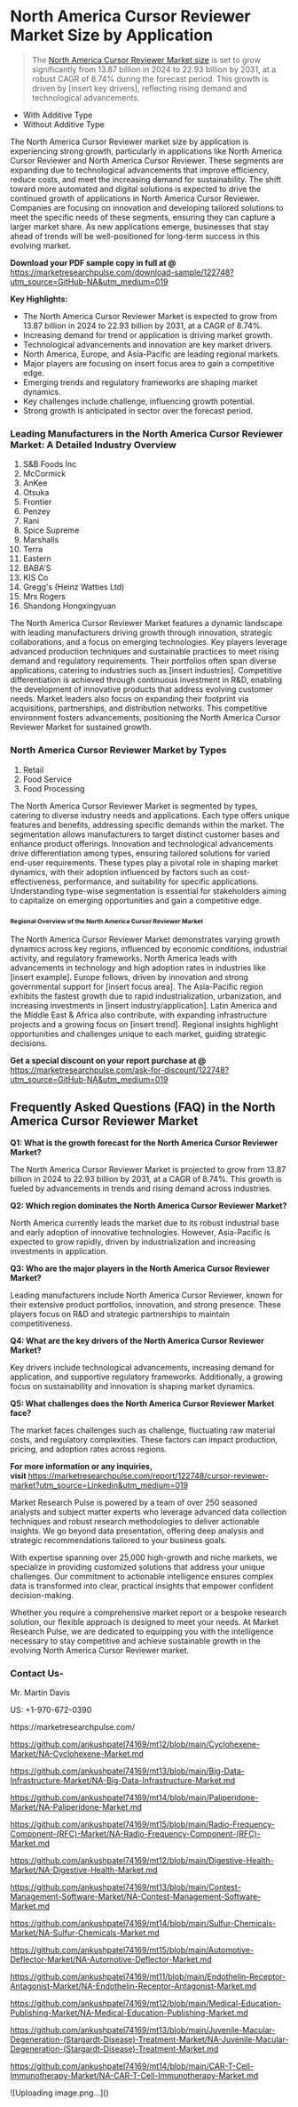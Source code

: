 <h1>North America Cursor Reviewer Market&nbsp;Size by Application</h1><blockquote><p>The <a href="https://marketresearchpulse.com/download-sample/122748?utm_source=GitHub-NA&amp;utm_medium=019">North America Cursor Reviewer Market size</a> is set to grow significantly from 13.87 billion in 2024 to 22.93 billion by 2031, at a robust CAGR of 8.74% during the forecast period. This growth is driven by [insert key drivers], reflecting rising demand and technological advancements.</p></blockquote><ul><li>With Additive Type<li> Without Additive Type</li></ul><p>The North America Cursor Reviewer market size by application is experiencing strong growth, particularly in applications like North America Cursor Reviewer and North America Cursor Reviewer. These segments are expanding due to technological advancements that improve efficiency, reduce costs, and meet the increasing demand for sustainability. The shift toward more automated and digital solutions is expected to drive the continued growth of applications in North America Cursor Reviewer. Companies are focusing on innovation and developing tailored solutions to meet the specific needs of these segments, ensuring they can capture a larger market share. As new applications emerge, businesses that stay ahead of trends will be well-positioned for long-term success in this evolving market.</p><p><strong>Download your PDF sample copy in full at @ </strong><a href="https://marketresearchpulse.com/download-sample/122748?utm_source=GitHub-NA&amp;utm_medium=019">https://marketresearchpulse.com/download-sample/122748?utm_source=GitHub-NA&amp;utm_medium=019</a></p><p><strong>Key Highlights: </strong></p><ul><li>The North America Cursor Reviewer Market is expected to grow from 13.87 billion in 2024 to 22.93 billion by 2031, at a CAGR of 8.74%.</li><li>Increasing demand for trend or application is driving market growth.</li><li>Technological advancements and innovation are key market drivers.</li><li>North America, Europe, and Asia-Pacific are leading regional markets.</li><li>Major players are focusing on insert focus area to gain a competitive edge.</li><li>Emerging trends and regulatory frameworks are shaping market dynamics.</li><li>Key challenges include challenge, influencing growth potential.</li><li>Strong growth is anticipated in sector over the forecast period.</li></ul><h3>Leading Manufacturers in the North America Cursor Reviewer Market: A Detailed Industry Overview</h3><ol><li>S&B Foods Inc</li><li>McCormick</li><li>AnKee</li><li>Otsuka</li><li>Frontier</li><li>Penzey</li><li>Rani</li><li>Spice Supreme</li><li>Marshalls</li><li>Terra</li><li>Eastern</li><li>BABA'S</li><li>KIS Co</li><li>Gregg's (Heinz Watties Ltd)</li><li>Mrs Rogers</li><li>Shandong Hongxingyuan</li></ol><div class="flex max-w-full flex-col flex-grow"><div class="min-h-8 text-message flex w-full flex-col items-end gap-2 whitespace-normal break-words [.text-message+&amp;]:mt-5" dir="auto" data-message-author-role="assistant" data-message-id="fd8432e4-4910-450d-b182-61b7bfb0a01f" data-message-model-slug="gpt-4o"><div class="flex w-full flex-col gap-1 empty:hidden first:pt-[3px]"><div class="markdown prose w-full break-words dark:prose-invert light"><p>The North America Cursor Reviewer Market features a dynamic landscape with leading manufacturers driving growth through innovation, strategic collaborations, and a focus on emerging technologies. Key players leverage advanced production techniques and sustainable practices to meet rising demand and regulatory requirements. Their portfolios often span diverse applications, catering to industries such as [insert industries]. Competitive differentiation is achieved through continuous investment in R&amp;D, enabling the development of innovative products that address evolving customer needs. Market leaders also focus on expanding their footprint via acquisitions, partnerships, and distribution networks. This competitive environment fosters advancements, positioning the North America Cursor Reviewer Market for sustained growth.</p></div></div></div></div><h3>North America Cursor Reviewer Market by Types</h3><ol><li>Retail<li> Food Service<li> Food Processing</li></ol><div class="flex max-w-full flex-col flex-grow"><div class="min-h-8 text-message flex w-full flex-col items-end gap-2 whitespace-normal break-words [.text-message+&amp;]:mt-5" dir="auto" data-message-author-role="assistant" data-message-id="084470be-0bb7-4664-bddf-5156b4f41249" data-message-model-slug="gpt-4o-mini"><div class="flex w-full flex-col gap-1 empty:hidden first:pt-[3px]"><div class="markdown prose w-full break-words dark:prose-invert light"><p>The North America Cursor Reviewer Market is segmented by types, catering to diverse industry needs and applications. Each type offers unique features and benefits, addressing specific demands within the market. The segmentation allows manufacturers to target distinct customer bases and enhance product offerings. Innovation and technological advancements drive differentiation among types, ensuring tailored solutions for varied end-user requirements. These types play a pivotal role in shaping market dynamics, with their adoption influenced by factors such as cost-effectiveness, performance, and suitability for specific applications. Understanding type-wise segmentation is essential for stakeholders aiming to capitalize on emerging opportunities and gain a competitive edge.</p></div></div></div></div><h3><span style="font-size: 11px;">Regional Overview of the North America Cursor Reviewer Market</span></h3><div class="flex max-w-full flex-col flex-grow"><div class="min-h-8 text-message flex w-full flex-col items-end gap-2 whitespace-normal break-words [.text-message+&amp;]:mt-5" dir="auto" data-message-author-role="assistant" data-message-id="e9038762-ce64-4e30-91c9-9bd413514231" data-message-model-slug="gpt-4o-mini"><div class="flex w-full flex-col gap-1 empty:hidden first:pt-[3px]"><div class="markdown prose w-full break-words dark:prose-invert light"><p>The North America Cursor Reviewer Market demonstrates varying growth dynamics across key regions, influenced by economic conditions, industrial activity, and regulatory frameworks. North America leads with advancements in technology and high adoption rates in industries like [insert example]. Europe follows, driven by innovation and strong governmental support for [insert focus area]. The Asia-Pacific region exhibits the fastest growth due to rapid industrialization, urbanization, and increasing investments in [insert industry/application]. Latin America and the Middle East &amp; Africa also contribute, with expanding infrastructure projects and a growing focus on [insert trend]. Regional insights highlight opportunities and challenges unique to each market, guiding strategic decisions.</p></div></div></div></div><p><strong>Get a special discount on your report purchase at @ </strong><a href="https://marketresearchpulse.com/ask-for-discount/122748?utm_source=GitHub-NA&amp;utm_medium=019">https://marketresearchpulse.com/ask-for-discount/122748?utm_source=GitHub-NA&amp;utm_medium=019</a></p><h2>Frequently Asked Questions (FAQ) in the North America Cursor Reviewer Market</h2><p><strong>Q1: What is the growth forecast for the North America Cursor Reviewer Market?</strong></p><p>The North America Cursor Reviewer Market is projected to grow from 13.87 billion in 2024 to 22.93 billion by 2031, at a CAGR of 8.74%. This growth is fueled by advancements in trends and rising demand across industries.</p><p><strong>Q2: Which region dominates the North America Cursor Reviewer Market?</strong></p><p>North America currently leads the market due to its robust industrial base and early adoption of innovative technologies. However, Asia-Pacific is expected to grow rapidly, driven by industrialization and increasing investments in application.</p><p><strong>Q3: Who are the major players in the North America Cursor Reviewer Market?</strong></p><p>Leading manufacturers include North America Cursor Reviewer, known for their extensive product portfolios, innovation, and strong presence. These players focus on R&amp;D and strategic partnerships to maintain competitiveness.</p><p><strong>Q4: What are the key drivers of the North America Cursor Reviewer Market?</strong></p><p>Key drivers include technological advancements, increasing demand for application, and supportive regulatory frameworks. Additionally, a growing focus on sustainability and innovation is shaping market dynamics.</p><p><strong>Q5: What challenges does the North America Cursor Reviewer Market face?</strong></p><p>The market faces challenges such as challenge, fluctuating raw material costs, and regulatory complexities. These factors can impact production, pricing, and adoption rates across regions.</p><p><strong>For more information or any inquiries, visit&nbsp;</strong><a href="https://marketresearchpulse.com/report/122748/cursor-reviewer-market?utm_source=Linkedin&utm_medium=019">https://marketresearchpulse.com/report/122748/cursor-reviewer-market?utm_source=Linkedin&utm_medium=019</a></p><p>Market Research Pulse is powered by a team of over 250 seasoned analysts and subject matter experts who leverage advanced data collection techniques and robust research methodologies to deliver actionable insights. We go beyond data presentation, offering deep analysis and strategic recommendations tailored to your business goals.</p><p>With expertise spanning over 25,000 high-growth and niche markets, we specialize in providing customized solutions that address your unique challenges. Our commitment to actionable intelligence ensures complex data is transformed into clear, practical insights that empower confident decision-making.</p><p>Whether you require a comprehensive market report or a bespoke research solution, our flexible approach is designed to meet your needs. At Market Research Pulse, we are dedicated to equipping you with the intelligence necessary to stay competitive and achieve sustainable growth in the evolving North America Cursor Reviewer market.</p><h3><strong>Contact Us-</strong></h3><p>Mr. Martin Davis</p><p>US: +1-970-672-0390</p><p>https://marketresearchpulse.com/</p><p><a href="https://github.com/ankushpatel74169/mt12/blob/main/Cyclohexene-Market/NA-Cyclohexene-Market.md">https://github.com/ankushpatel74169/mt12/blob/main/Cyclohexene-Market/NA-Cyclohexene-Market.md</a></p><p><a href="https://github.com/ankushpatel74169/mt13/blob/main/Big-Data-Infrastructure-Market/NA-Big-Data-Infrastructure-Market.md">https://github.com/ankushpatel74169/mt13/blob/main/Big-Data-Infrastructure-Market/NA-Big-Data-Infrastructure-Market.md</a></p><p><a href="https://github.com/ankushpatel74169/mt14/blob/main/Paliperidone-Market/NA-Paliperidone-Market.md">https://github.com/ankushpatel74169/mt14/blob/main/Paliperidone-Market/NA-Paliperidone-Market.md</a></p><p><a href="https://github.com/ankushpatel74169/mt15/blob/main/Radio-Frequency-Component-(RFC)-Market/NA-Radio-Frequency-Component-(RFC)-Market.md">https://github.com/ankushpatel74169/mt15/blob/main/Radio-Frequency-Component-(RFC)-Market/NA-Radio-Frequency-Component-(RFC)-Market.md</a></p><p><a href="https://github.com/ankushpatel74169/mt12/blob/main/Digestive-Health-Market/NA-Digestive-Health-Market.md">https://github.com/ankushpatel74169/mt12/blob/main/Digestive-Health-Market/NA-Digestive-Health-Market.md</a></p><p><a href="https://github.com/ankushpatel74169/mt13/blob/main/Contest-Management-Software-Market/NA-Contest-Management-Software-Market.md">https://github.com/ankushpatel74169/mt13/blob/main/Contest-Management-Software-Market/NA-Contest-Management-Software-Market.md</a></p><p><a href="https://github.com/ankushpatel74169/mt14/blob/main/Sulfur-Chemicals-Market/NA-Sulfur-Chemicals-Market.md">https://github.com/ankushpatel74169/mt14/blob/main/Sulfur-Chemicals-Market/NA-Sulfur-Chemicals-Market.md</a></p><p><a href="https://github.com/ankushpatel74169/mt15/blob/main/Automotive-Deflector-Market/NA-Automotive-Deflector-Market.md">https://github.com/ankushpatel74169/mt15/blob/main/Automotive-Deflector-Market/NA-Automotive-Deflector-Market.md</a></p><p><a href="https://github.com/ankushpatel74169/mt11/blob/main/Endothelin-Receptor-Antagonist-Market/NA-Endothelin-Receptor-Antagonist-Market.md">https://github.com/ankushpatel74169/mt11/blob/main/Endothelin-Receptor-Antagonist-Market/NA-Endothelin-Receptor-Antagonist-Market.md</a></p><p><a href="https://github.com/ankushpatel74169/mt12/blob/main/Medical-Education-Publishing-Market/NA-Medical-Education-Publishing-Market.md">https://github.com/ankushpatel74169/mt12/blob/main/Medical-Education-Publishing-Market/NA-Medical-Education-Publishing-Market.md</a></p><p><a href="https://github.com/ankushpatel74169/mt13/blob/main/Juvenile-Macular-Degeneration-(Stargardt-Disease)-Treatment-Market/NA-Juvenile-Macular-Degeneration-(Stargardt-Disease)-Treatment-Market.md">https://github.com/ankushpatel74169/mt13/blob/main/Juvenile-Macular-Degeneration-(Stargardt-Disease)-Treatment-Market/NA-Juvenile-Macular-Degeneration-(Stargardt-Disease)-Treatment-Market.md</a></p><p><a href="https://github.com/ankushpatel74169/mt14/blob/main/CAR-T-Cell-Immunotherapy-Market/NA-CAR-T-Cell-Immunotherapy-Market.md">https://github.com/ankushpatel74169/mt14/blob/main/CAR-T-Cell-Immunotherapy-Market/NA-CAR-T-Cell-Immunotherapy-Market.md</a></p>
![Uploading image.png…]()
